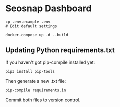 # Seosnap Dashboard

```
cp .env.example .env
# Edit default settings

docker-compose up -d --build
```

## Updating Python requirements.txt
If you haven't got pip-compile installed yet:

```bash
pip3 install pip-tools
```

Then generate a new .txt file:

```bash
pip-compile requirements.in
```
Commit both files to version control.

